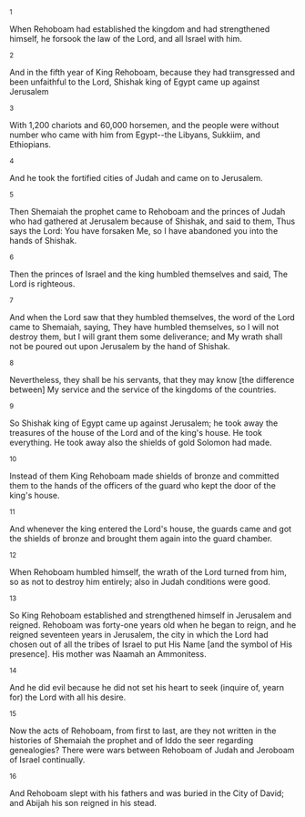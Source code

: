 <sup>1</sup> 

When Rehoboam had established the kingdom and had strengthened himself, he forsook the law of the Lord, and all Israel with him. 

<sup>2</sup> 

And in the fifth year of King Rehoboam, because they had transgressed and been unfaithful to the Lord, Shishak king of Egypt came up against Jerusalem 

<sup>3</sup> 

With 1,200 chariots and 60,000 horsemen, and the people were without number who came with him from Egypt--the Libyans, Sukkiim, and Ethiopians. 

<sup>4</sup> 

And he took the fortified cities of Judah and came on to Jerusalem. 

<sup>5</sup> 

Then Shemaiah the prophet came to Rehoboam and the princes of Judah who had gathered at Jerusalem because of Shishak, and said to them, Thus says the Lord: You have forsaken Me, so I have abandoned you into the hands of Shishak. 

<sup>6</sup> 

Then the princes of Israel and the king humbled themselves and said, The Lord is righteous. 

<sup>7</sup> 

And when the Lord saw that they humbled themselves, the word of the Lord came to Shemaiah, saying, They have humbled themselves, so I will not destroy them, but I will grant them some deliverance; and My wrath shall not be poured out upon Jerusalem by the hand of Shishak. 

<sup>8</sup> 

Nevertheless, they shall be his servants, that they may know [the difference between] My service and the service of the kingdoms of the countries. 

<sup>9</sup> 

So Shishak king of Egypt came up against Jerusalem; he took away the treasures of the house of the Lord and of the king's house. He took everything. He took away also the shields of gold Solomon had made. 

<sup>10</sup> 

Instead of them King Rehoboam made shields of bronze and committed them to the hands of the officers of the guard who kept the door of the king's house. 

<sup>11</sup> 

And whenever the king entered the Lord's house, the guards came and got the shields of bronze and brought them again into the guard chamber. 

<sup>12</sup> 

When Rehoboam humbled himself, the wrath of the Lord turned from him, so as not to destroy him entirely; also in Judah conditions were good. 

<sup>13</sup> 

So King Rehoboam established and strengthened himself in Jerusalem and reigned. Rehoboam was forty-one years old when he began to reign, and he reigned seventeen years in Jerusalem, the city in which the Lord had chosen out of all the tribes of Israel to put His Name [and the symbol of His presence]. His mother was Naamah an Ammonitess. 

<sup>14</sup> 

And he did evil because he did not set his heart to seek (inquire of, yearn for) the Lord with all his desire. 

<sup>15</sup> 

Now the acts of Rehoboam, from first to last, are they not written in the histories of Shemaiah the prophet and of Iddo the seer regarding genealogies? There were wars between Rehoboam of Judah and Jeroboam of Israel continually. 

<sup>16</sup> 

And Rehoboam slept with his fathers and was buried in the City of David; and Abijah his son reigned in his stead.